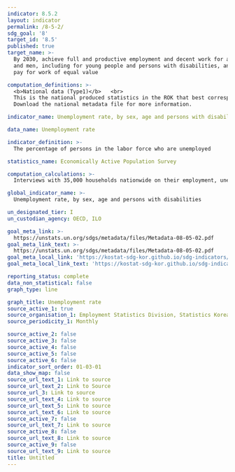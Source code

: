 ```yaml
---
indicator: 8.5.2
layout: indicator
permalink: /8-5-2/
sdg_goal: '8'
target_id: '8.5'
published: true
target_name: >-
  By 2030, achieve full and productive employment and decent work for all women
  and men, including for young people and persons with disabilities, and equal
  pay for work of equal value

computation_definitions: >-
  <b>National data (Type1)</b>   <br>
  This is the national produced statistics in the ROK that best corresponds to the definition of UN SDGs indicators. <br>
  Download the national metadata file for more information.

indicator_name: Unemployment rate, by sex, age and persons with disabilities

data_name: Unemployment rate

indicator_definition: >-
  The percentage of persons in the labor force who are unemployed 

statistics_name: Economically Active Population Survey 

computation_calculations: >-
  Interviews with 35,000 households nationwide on their employment, unemployment, labor force, etc

global_indicator_name: >-
  Unemployment rate, by sex, age and persons with disabilities

un_designated_tier: I
un_custodian_agency: OECD, ILO

goal_meta_link: >-
  https://unstats.un.org/sdgs/metadata/files/Metadata-08-05-02.pdf   
goal_meta_link_text: >-
  https://unstats.un.org/sdgs/metadata/files/Metadata-08-05-02.pdf   
goal_meta_local_link: 'https://kostat-sdg-kor.github.io/sdg-indicators/public/data/Metadata-08-05-02_ENG.pdf'
goal_meta_local_link_text: 'https://kostat-sdg-kor.github.io/sdg-indicators/public/data/Metadata-08-05-02_ENG.pdf'

reporting_status: complete
data_non_statistical: false
graph_type: line

graph_title: Unemployment rate
source_active_1: true
source_organisation_1: Employment Statistics Division, Statistics Korea
source_periodicity_1: Monthly

source_active_2: false
source_active_3: false
source_active_4: false
source_active_5: false
source_active_6: false
indicator_sort_order: 01-03-01
data_show_map: false
source_url_text_1: Link to source
source_url_text_2: Link to Source
source_url_3: Link to source
source_url_text_4: Link to source
source_url_text_5: Link to source
source_url_text_6: Link to source
source_active_7: false
source_url_text_7: Link to source
source_active_8: false
source_url_text_8: Link to source
source_active_9: false
source_url_text_9: Link to source
title: Untitled
---
```

